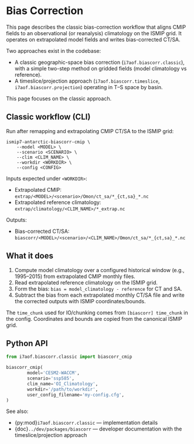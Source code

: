 # Bias Correction

This page describes the classic bias-correction workflow that aligns CMIP
fields to an observational (or reanalysis) climatology on the ISMIP grid. It
operates on extrapolated model fields and writes bias-corrected CT/SA.

Two approaches exist in the codebase:

- A classic geographic-space bias correction (`i7aof.biascorr.classic`), with
	a simple two-step method on gridded fields (model climatology vs reference).
- A timeslice/projection approach (`i7aof.biascorr.timeslice`,
	`i7aof.biascorr.projection`) operating in T–S space by basin.

This page focuses on the classic approach.

## Classic workflow (CLI)

Run after remapping and extrapolating CMIP CT/SA to the ISMIP grid:

```text
ismip7-antarctic-biascorr-cmip \
	--model <MODEL> \
	--scenario <SCENARIO> \
	--clim <CLIM_NAME> \
	--workdir <WORKDIR> \
	--config <CONFIG>
```

Inputs expected under `<WORKDIR>`:

- Extrapolated CMIP: `extrap/<MODEL>/<scenario>/Omon/ct_sa/*_{ct,sa}_*.nc`
- Extrapolated reference climatology: `extrap/climatology/<CLIM_NAME>/*_extrap.nc`

Outputs:

- Bias-corrected CT/SA: `biascorr/<MODEL>/<scenario>/<CLIM_NAME>/Omon/ct_sa/*_{ct,sa}_*.nc`

## What it does

1. Compute model climatology over a configured historical window (e.g.,
	 1995–2015) from extrapolated CMIP monthly files.
2. Read extrapolated reference climatology on the ISMIP grid.
3. Form the bias: `bias = model_climatology - reference` for CT and SA.
4. Subtract the bias from each extrapolated monthly CT/SA file and write the
	 corrected outputs with ISMIP coordinates/bounds.

The `time_chunk` used for IO/chunking comes from `[biascorr] time_chunk` in
the config. Coordinates and bounds are copied from the canonical ISMIP grid.

## Python API

```python
from i7aof.biascorr.classic import biascorr_cmip

biascorr_cmip(
		model='CESM2-WACCM',
		scenario='ssp585',
		clim_name='OI_Climatology',
		workdir='/path/to/workdir',
		user_config_filename='my-config.cfg',
)
```

See also:

- {py:mod}`i7aof.biascorr.classic` — implementation details
- {doc}`../dev/packages/biascorr` — developer documentation with the
	timeslice/projection approach
